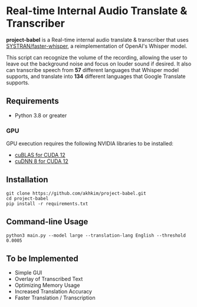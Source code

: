 # Real-time Internal Audio Translate & Transcriber

**project-babel** is a Real-time internal audio translate & transcriber that uses [SYSTRAN/faster-whisper](https://github.com/SYSTRAN/faster-whisper), 
a reimplementation of OpenAI's Whisper model.

This script can recognize the volume of the recording, allowing the user to leave out the background noise and focus on louder sound if desired.
It also can transcribe speech from **57** different languages that Whisper model supports, and translate into **134** different languages that Google Translate supports.

## Requirements
- Python 3.8 or greater

### GPU
GPU execution requires the following NVIDIA libraries to be installed:

- [cuBLAS for CUDA 12](https://developer.nvidia.com/cublas)
- [cuDNN 8 for CUDA 12](https://developer.nvidia.com/cudnn)

## Installation
```
git clone https://github.com/akhkim/project-babel.git
cd project-babel
pip install -r requirements.txt
```

## Command-line Usage
```
python3 main.py --model large --translation-lang English --threshold 0.0005
```

## To be Implemented
- Simple GUI
- Overlay of Transcribed Text
- Optimizing Memory Usage
- Increased Translation Accuracy
- Faster Translation / Transcription

